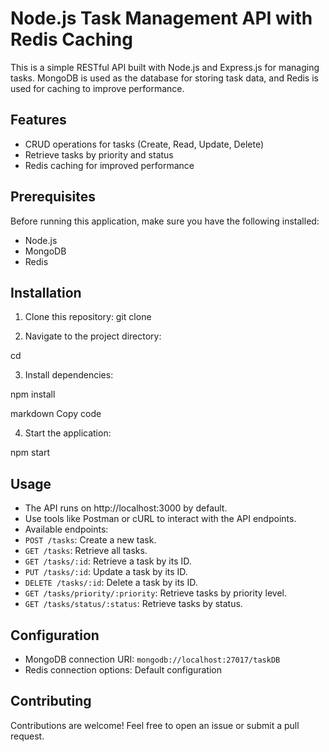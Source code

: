 # Node.js Task Management API with Redis Caching

This is a simple RESTful API built with Node.js and Express.js for managing tasks. MongoDB is used as the database for storing task data, and Redis is used for caching to improve performance.

## Features

- CRUD operations for tasks (Create, Read, Update, Delete)
- Retrieve tasks by priority and status
- Redis caching for improved performance

## Prerequisites

Before running this application, make sure you have the following installed:

- Node.js
- MongoDB
- Redis

## Installation

1. Clone this repository:
git clone <repository-url>

2. Navigate to the project directory:

cd <project-directory>

3. Install dependencies:

npm install

markdown
Copy code

4. Start the application:

npm start

## Usage

- The API runs on http://localhost:3000 by default.
- Use tools like Postman or cURL to interact with the API endpoints.
- Available endpoints:
- `POST /tasks`: Create a new task.
- `GET /tasks`: Retrieve all tasks.
- `GET /tasks/:id`: Retrieve a task by its ID.
- `PUT /tasks/:id`: Update a task by its ID.
- `DELETE /tasks/:id`: Delete a task by its ID.
- `GET /tasks/priority/:priority`: Retrieve tasks by priority level.
- `GET /tasks/status/:status`: Retrieve tasks by status.

## Configuration

- MongoDB connection URI: `mongodb://localhost:27017/taskDB`
- Redis connection options: Default configuration

## Contributing

Contributions are welcome! Feel free to open an issue or submit a pull request.
